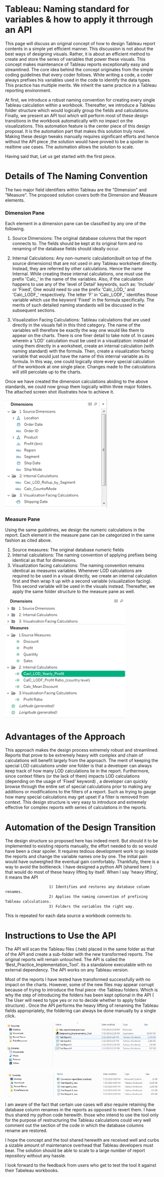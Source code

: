 # Tableau: Naming standard for variables & how to apply it thrrough an API

This page will discuss an original concept of how to design Tableau report contents in a simple yet efficient manner. This discussion is not about the best ways of designing visuals. Rather, it is about an efficient method to create and store the series of variables that power these visuals. This concept makes maintenance of Tableau reports exceptionally easy and streamlined. 
The core idea behind the concept originates from the simple coding guidelines that every coder follows. While writing a code, a coder always prefixes his variables used in the code to identify the data types. This practice has multiple merits. We inherit the same practice in a Tableau reporting environment.

At first, we introduce a robust naming convention for creating every single Tableau calculation within a workbook. Thereafter, we introduce a Tableau folder structure which would logically group the fields and calculations. Finally, we present an API tool which will perform most of these design transitions in the workbook automatically with no impact on the visualizations. 
This automation feature is the center piece of this design proposal. It is the automation part that makes this solution truly novel. Making these design tweaks manually requires significant efforts and hence without the API piece ,the solution would have  proved to be a spoiler in realtime use cases. The automation allows the solution to scale.

Having said that, Let us get started with the first piece.

#  Details of The Naming Convention

The two major field identifiers within Tableau are the "Dimension" and "Measure". The proposed solution covers both the Dimension and Measure elements.
###  Dimension Pane
Each element in a dimension pane can be classified by any one of the following.

 1. Source Dimensions: The original database columns that the report connects to. The fields should be kept at its original form and no renaming of the database fields should ideally occur.

 2. Internal Calculations: Any non-numeric calculation(built on top of the source dimensions) that are not used in any Tableau worksheet directly. Instead, they are referred by other calculations. Hence the name Internal. While creating these internal calculations, one must use the prefix 'Calc_' in the name of the variables. Also, if the calculation happens to use any of the 
'level of Detail' keywords, such as: 'Include' or 'Fixed', One would need to use the prefix 'Calc_LOD_' and 'Calc_LODF_' respectively. The letter 'F' in 'Calc_LODF_’ identifies those variable which use the keyword 'Fixed' in the formula specifically. The merits of such detailed naming standards will be discussed in the subsequent sections.

 
 3. Visualization Facing Calculations: Tableau calculations that are used directly in the visuals fall in this third category. The name of the variables will therefore be exactly the way one would like them to appear on the charts.
There is one finer detail to take note of. In cases wherein a 'LOD' calculation must be used in a visualization: instead of using them directly in a worksheet, create an internal calculation (with naming standard) with the formula. Then, create a visualization facing variable that would just have the name of this internal variable as its formula. In this way, one could logically store every special calculation of the workbook at one single place. Changes made to the calculations will still percolate up to the charts.

Once we have created the dimension calculations abiding to the above standards, we could now group them logically within three major folders. The attached screen shot illustrates how to achieve it.

![](https://github.com/Priyak1985/Tableau-Best-Practice-Concept/blob/master/Screen%20shot%201.PNG)

###  Measure Pane

Using the same guidelines, we design the numeric calculations in the report. Each element in the measure pane can be categorized in the same fashion as cited above. 

  1. Source measures: The original database numeric fields
  2. Internal calculations: The naming convention of applying prefixes being identical as that for dimensions.
  3. Visualization facing calculations: The naming convention remains identical as measures variables. Whenever LOD calculations are required to be used in a visual directly, we create an internal calculation first and then wrap it up with a second variable (visualization facing). This second variable will be used in the visuals instead. 
Thereafter, we apply the same folder structure to the measure pane as well.


![](https://github.com/Priyak1985/Tableau-Best-Practice-Concept/blob/master/Screen%20shot%202.PNG)


# Advantages of the Approach

This approach makes the design process extremely robust and streamlined. Reports that prove to be extremely heavy with complex and chain of calculations will benefit largely from the approach. The merit of keeping the special LOD calculations under one folder is that a developer can always keep track of how many LOD calculations lie in the report. Furthermore, since context filters (or the lack of them) impacts LOD calculations (depending on the usage of 'Fixed' keyword) , a developer can quickly browse through the entire set of special calculations prior to making any additions or modifications to the filters of a report. Such as trying to gauge how many special calculations may get upset if a filter is removed from context.
This design structure is very easy to introduce and extremely effective for complex reports with series of calculations in the reports. 

# Automation of the Design Transition
The design structure so proposed here has indeed merit. But should it to be implemented to existing reports manually, the effort needed to do so would have been a clear spoiler. It requires tedious development work to go inside the reports and change the variable names one by one. The initial pain would have outweighed the eventual gain comfortably.
Thankfully, there is a way to avoid the bottleneck. I have designed a python API (shared here ) that would do most of these heavy lifting by itself. When I say 'heavy lifting’, it means the API
    
                        1) Identifies and restores any database column renames.
                        2) Applies the naming convention of prefixing Tableau calculations. 
                        3) Folders the variables the right way.

This is repeated for each data source a workbook connects to. 

# Instructions to Use the API

The API will scan the Tableau files (.twb) placed in the same folder as that of the API and create a sub-folder with the new transformed reports. The original reports will remain untouched. The API is called the ‘Best_Practice_Implementation_Tool'.
its a standalone executable with no external dependency. The API works on any Tableau version. 

Most of the reports I have tested have transformed successfully with no impact on the charts. However, some of the new files may appear corrupt because of trying to introduce the final piece -the Tableau folders. 
Which is why the step of introducing the folders has been kept optional in the API ( The User will need to type yes or no to decide whether to apply folder structure) . Once the API performs the heavy lifting of renaming the Tableau fields appropriately, the foldering can always be done manually by a single click.


![](https://github.com/Priyak1985/Tableau-Best-Practice-Concept/blob/master/Screen%20shot%203.PNG)

![](https://github.com/Priyak1985/Tableau-Best-Practice-Concept/blob/master/Screen%20shot%204.PNG)


I am aware of the fact that certain use cases will also require retaining the database column renames in the reports as opposed to revert them. I have thus shared my python code herewith. those who intend to use the tool only for the purpose of restructuring the Tableau calculations could very well comment out the section of the code in which the database columns rename are restored.

I hope the concept and the tool shared herewith are received well and curbs a sizable amount of maintenance overhead that Tableau developers must bear. The solution should be able to scale to a large number of report repository without any hassle.

I look forward to the feedback from users who get to test the tool it against their Tabeleau workbooks.

